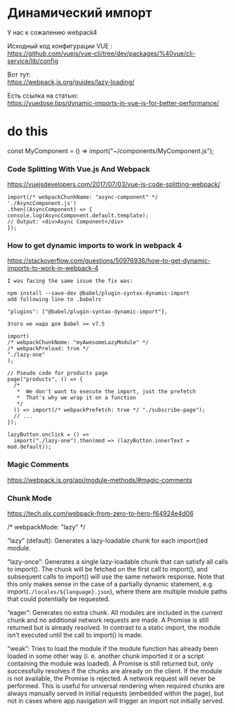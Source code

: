 # Динамический импорт
У нас к сожалению webpack4

Исходный код конфигурации VUE :  
https://github.com/vuejs/vue-cli/tree/dev/packages/%40vue/cli-service/lib/config

Вот тут:  
https://webpack.js.org/guides/lazy-loading/  

Есть ссылка на статью:  
https://vuedose.tips/dynamic-imports-in-vue-js-for-better-performance/

# do this
const MyComponent = () => import("~/components/MyComponent.js");

### Code Splitting With Vue.js And Webpack
https://vuejsdevelopers.com/2017/07/03/vue-js-code-splitting-webpack/
````
import(/* webpackChunkName: "async-component" */ './AsyncComponent.js')  
.then((AsyncComponent) => {  
console.log(AsyncComponent.default.template);  
// Output: <div>Async Component</div>  
});
````

### How to get dynamic imports to work in webpack 4
https://stackoverflow.com/questions/50976936/how-to-get-dynamic-imports-to-work-in-webpack-4
````
I was facing the same issue the fix was:

npm install --save-dev @babel/plugin-syntax-dynamic-import
add following line to .babelrc

"plugins": ["@babel/plugin-syntax-dynamic-import"],

Этого не надо для Babel >= v7.5 
````

````
import(
/* webpackChunkName: "myAwesomeLazyModule" */
/* webpackPreload: true */
"./lazy-one"
);

// Pseudo code for products page
page("products", () => {
  /*
   *  We don't want to execute the import, just the prefetch
   *  That's why we wrap it on a function
   */
  () => import(/* webpackPrefetch: true */ "./subscribe-page");
  // ...
});

lazyButton.onclick = () =>
  import("./lazy-one").then(mod => (lazyButton.innerText = mod.default));
````

### Magic Comments
https://webpack.js.org/api/module-methods/#magic-comments

### Chunk Mode
https://tech.olx.com/webpack-from-zero-to-hero-f64924e4d06

/* webpackMode: "lazy" */

“lazy” (default): Generates a lazy-loadable chunk for each import()ed module.  

“lazy-once”: Generates a single lazy-loadable chunk that can satisfy all calls to import(). The chunk will be fetched on the first call to import(), and subsequent calls to import() will use the same network response. Note that this only makes sense in the case of a partially dynamic statement, e.g. import(`./locales/${language}.json`), where there are multiple module paths that could potentially be requested.

“eager”: Generates no extra chunk. All modules are included in the current chunk and no additional network requests are made. A Promise is still returned but is already resolved. In contrast to a static import, the module isn’t executed until the call to import() is made.

“weak”: Tries to load the module if the module function has already been loaded in some other way (i. e. another chunk imported it or a script containing the module was loaded). A Promise is still returned but, only successfully resolves if the chunks are already on the client. If the module is not available, the Promise is rejected. A network request will never be performed. This is useful for universal rendering when required chunks are always manually served in initial requests (embedded within the page), but not in cases where app navigation will trigger an import not initially served.
